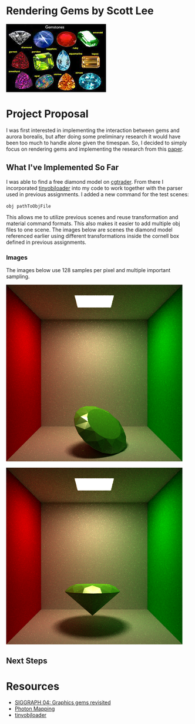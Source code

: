 # Rendering Gems by Scott Lee
![gems](images/gems.jpeg)

# Project Proposal

I was first interested in implementing the interaction between gems and aurora borealis, but after doing some preliminary research it would have been too much to handle alone given the timespan. So, I decided to simply focus on rendering gems and implementing the research from this [paper](https://dl.acm.org/doi/10.1145/1015706.1015708). 

## What I've Implemented So Far

I was able to find a free diamond model on [cgtrader](https://www.cgtrader.com/free-3d-models/scripts-plugins/modelling/low-poly-diamond-6899deeb-29ce-4d74-aa69-cc5d6418a390). From there I incorporated [tinyobjloader](https://github.com/tinyobjloader/tinyobjloader) into my code to work together with the parser used in previous assignments. I added a new command for the test scenes: 

`obj pathToObjFile`

This allows me to utilize previous scenes and reuse transformation and material command formats. This also makes it easier to add multiple obj files to one scene. The images below are scenes the diamond model referenced earlier using different transformations inside the cornell box defined in previous assignments.

### Images
The images below use 128 samples per pixel and multiple important sampling. 

![cornell1](images/cornellRR.png)

![cornell2](images/cornellRR2.png)

## Next Steps


# Resources
 - [SIGGRAPH 04: Graphics gems revisited](https://dl.acm.org/doi/10.1145/1015706.1015708)
 - [Photon Mapping](https://graphics.stanford.edu/courses/cs348b-00/course8.pdf)
 - [tinyobjloader](https://github.com/tinyobjloader/tinyobjloader)
